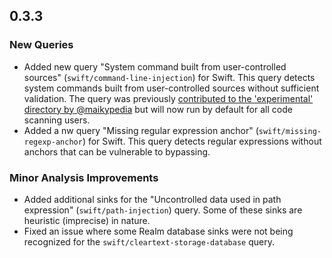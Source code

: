 ## 0.3.3

### New Queries

* Added new query "System command built from user-controlled sources" (`swift/command-line-injection`) for Swift. This query detects system commands built from user-controlled sources without sufficient validation. The query was previously [contributed to the 'experimental' directory by @maikypedia](https://github.com/github/codeql/pull/13726) but will now run by default for all code scanning users.
* Added a nw query "Missing regular expression anchor" (`swift/missing-regexp-anchor`) for Swift. This query detects regular expressions without anchors that can be vulnerable to bypassing.

### Minor Analysis Improvements

* Added additional sinks for the "Uncontrolled data used in path expression" (`swift/path-injection`) query. Some of these sinks are heuristic (imprecise) in nature.
* Fixed an issue where some Realm database sinks were not being recognized for the `swift/cleartext-storage-database` query.
